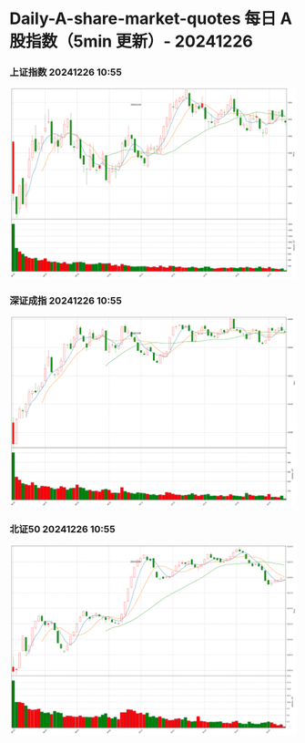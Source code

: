 
# Daily-A-share-market-quotes 每日 A 股指数（5min 更新）- 20241226

### 上证指数 20241226 10:55
![](./fig/2024/12/20241226-sh000001.png)

### 深证成指 20241226 10:55
![](./fig/2024/12/20241226-sz399001.png)

### 北证50 20241226 10:55
![](./fig/2024/12/20241226-bj899050.png)
